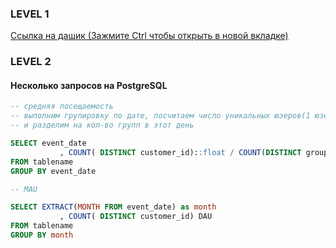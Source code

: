 ### LEVEL 1

[Ссылка на дашик (Зажмите Ctrl чтобы открыть в новой вкладке)](https://datalens.yandex.cloud/rppib79swm5md?_theme=dark&_no_controls=1)

### LEVEL 2
#### Несколько запросов на PostgreSQL

```sql
-- средняя посещаемость
-- выполним групировку по дате, посчитаем число уникальных юзеров(1 юзер может быть в нескольких группах)
-- и разделим на кол-во групп в этот день

SELECT event_date 
		   , COUNT( DISTINCT customer_id)::float / COUNT(DISTINCT group_ids) avg_customer_by_day   
FROM tablename
GROUP BY event_date

-- MAU

SELECT EXTRACT(MONTH FROM event_date) as month
		   , COUNT( DISTINCT customer_id) DAU
FROM tablename
GROUP BY month

```
